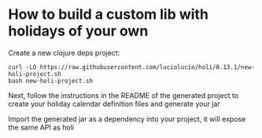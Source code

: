 # How to build a custom lib with holidays of your own

Create a new clojure deps project:

```
curl -LO https://raw.githubusercontent.com/luciolucio/holi/0.13.1/new-holi-project.sh
bash new-holi-project.sh
```

Next, follow the instructions in the README of the generated project to create
your holiday calendar definition files and generate your jar

Import the generated jar as a dependency into your project, it will expose the same API as holi
